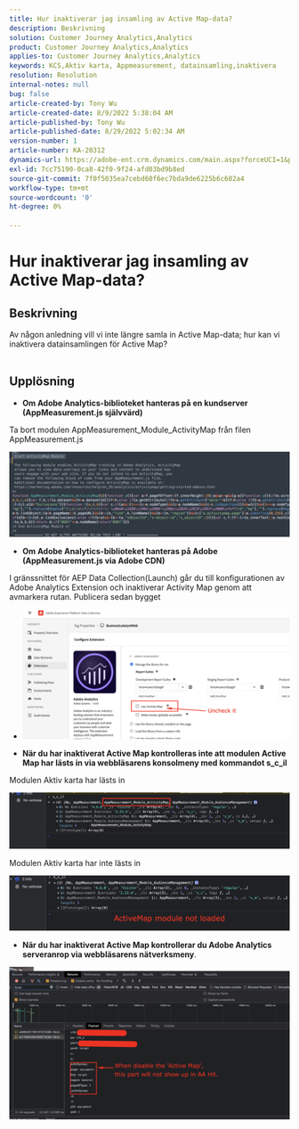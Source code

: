 ```yaml
---
title: Hur inaktiverar jag insamling av Active Map-data?
description: Beskrivning
solution: Customer Journey Analytics,Analytics
product: Customer Journey Analytics,Analytics
applies-to: Customer Journey Analytics,Analytics
keywords: KCS,Aktiv karta, Appmeasurement, datainsamling,inaktivera
resolution: Resolution
internal-notes: null
bug: false
article-created-by: Tony Wu
article-created-date: 8/9/2022 5:38:04 AM
article-published-by: Tony Wu
article-published-date: 8/29/2022 5:02:34 AM
version-number: 1
article-number: KA-20312
dynamics-url: https://adobe-ent.crm.dynamics.com/main.aspx?forceUCI=1&pagetype=entityrecord&etn=knowledgearticle&id=6c2a8469-a517-ed11-b83e-002248086a73
exl-id: 7cc75190-0ca8-42f0-9f24-afd03bd9b8ed
source-git-commit: 7f0f5035ea7cebd60f6ec7bda9de6225b6c602a4
workflow-type: tm+mt
source-wordcount: '0'
ht-degree: 0%

---
```


# Hur inaktiverar jag insamling av Active Map-data?

## Beskrivning

Av någon anledning vill vi inte längre samla in Active Map-data; hur kan vi inaktivera datainsamlingen för Active Map?
<br> 

## Upplösning


- <b>Om Adobe Analytics-biblioteket hanteras på en kundserver (AppMeasurement.js självvärd)</b>


Ta bort modulen AppMeasurement_Module_ActivityMap från filen AppMeasurement.js

![](assets/afbc7944-b517-ed11-b83e-002248086a73.png)



- <b>Om Adobe Analytics-biblioteket hanteras på Adobe (AppMeasurement.js via Adobe CDN)</b>


I gränssnittet för AEP Data Collection(Launch) går du till konfigurationen av Adobe Analytics Extension och inaktiverar Activity Map genom att avmarkera rutan. Publicera sedan bygget

- ![](assets/7ccff702-a717-ed11-b83e-002248086a73.png)




























- <b>När du har inaktiverat Active Map kontrolleras inte att modulen Active Map har lästs in via webbläsarens konsolmeny med kommandot s_c_il</b>


Modulen Aktiv karta har lästs in

![](assets/fae3dc70-b317-ed11-b83e-002248086a73.png)

Modulen Aktiv karta har inte lästs in

![](assets/27e433af-b317-ed11-b83e-002248086a73.png)

- <b>När du har inaktiverat Active Map kontrollerar du Adobe Analytics serveranrop via webbläsarens nätverksmeny</b>.


![](assets/7f84b7dc-3f27-ed11-9db1-00224808679b.png)
